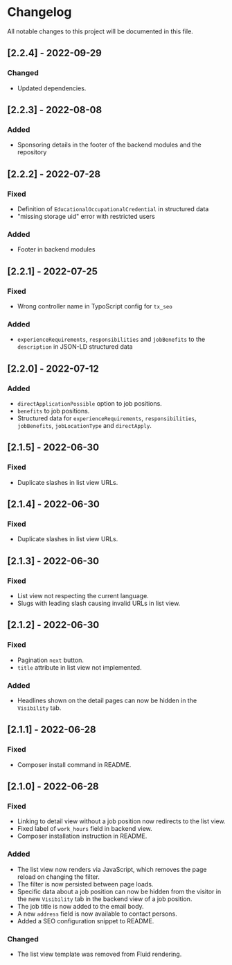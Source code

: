 # Changelog

All notable changes to this project will be documented in this file.

## [2.2.4] - 2022-09-29

### Changed
- Updated dependencies.

## [2.2.3] - 2022-08-08

### Added
- Sponsoring details in the footer of the backend modules and the repository

## [2.2.2] - 2022-07-28

### Fixed
- Definition of `EducationalOccupationalCredential` in structured data
- "missing storage uid" error with restricted users

### Added
- Footer in backend modules

## [2.2.1] - 2022-07-25

### Fixed
- Wrong controller name in TypoScript config for `tx_seo`

### Added
- `experienceRequirements`, `responsibilities` and `jobBenefits` to the `description` in JSON-LD structured data

## [2.2.0] - 2022-07-12

### Added
- `directApplicationPossible` option to job positions.
- `benefits` to job positions.
- Structured data for `experienceRequirements`, `responsibilities`, `jobBenefits`, `jobLocationType` and `directApply`.

## [2.1.5] - 2022-06-30

### Fixed
- Duplicate slashes in list view URLs.

## [2.1.4] - 2022-06-30

### Fixed
- Duplicate slashes in list view URLs.

## [2.1.3] - 2022-06-30

### Fixed
- List view not respecting the current language.
- Slugs with leading slash causing invalid URLs in list view.

## [2.1.2] - 2022-06-30

### Fixed
- Pagination `next` button.
- `title` attribute in list view not implemented.

### Added
- Headlines shown on the detail pages can now be hidden in the `Visibility` tab.

## [2.1.1] - 2022-06-28

### Fixed
- Composer install command in README.

## [2.1.0] - 2022-06-28

### Fixed
- Linking to detail view without a job position now redirects to the list view.
- Fixed label of `work_hours` field in backend view.
- Composer installation instruction in README.

### Added
- The list view now renders via JavaScript, which removes the page reload on changing the filter.
- The filter is now persisted between page loads.
- Specific data about a job position can now be hidden from the visitor in the new `Visibility` tab in the backend view of a job position.
- The job title is now added to the email body.
- A new `address` field is now available to contact persons.
- Added a SEO configuration snippet to README.

### Changed
- The list view template was removed from Fluid rendering.

